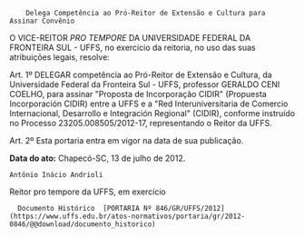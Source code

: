         Delega Competência ao Pró-Reitor de Extensão e Cultura para Assinar Convênio  

O VICE-REITOR *PRO TEMPORE* DA UNIVERSIDADE FEDERAL DA FRONTEIRA SUL - UFFS, no exercício da reitoria, no uso das suas atribuições legais, resolve:

 Art. 1º DELEGAR competência ao Pró-Reitor de Extensão e Cultura, da Universidade Federal da Fronteira Sul - UFFS, professor GERALDO CENI COELHO, para assinar "Proposta de Incorporação CIDIR" (Propuesta Incorporación CIDIR) entre a UFFS e a "Red Interuniversitaria de Comercio Internacional, Desarrollo e Integración Regional" (CIDIR), conforme instruído no Processo 23205.008505/2012-17, representando o Reitor da UFFS.

  

 Art. 2º Esta portaria entra em vigor na data de sua publicação.

  

   **Data do ato:** Chapecó-SC, 13 de julho de 2012.   
 

    Antônio Inácio Andrioli   
 Reitor pro tempore da UFFS, em exercício 

      Documento Histórico  [PORTARIA Nº 846/GR/UFFS/2012](https://www.uffs.edu.br/atos-normativos/portaria/gr/2012-0846/@@download/documento_historico)     
      